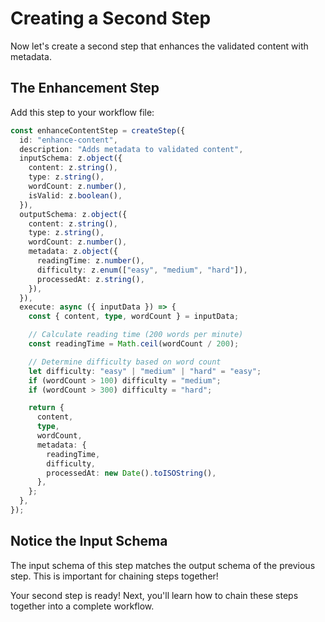 # Creating a Second Step

Now let's create a second step that enhances the validated content with metadata.

## The Enhancement Step

Add this step to your workflow file:

```typescript
const enhanceContentStep = createStep({
  id: "enhance-content",
  description: "Adds metadata to validated content",
  inputSchema: z.object({
    content: z.string(),
    type: z.string(),
    wordCount: z.number(),
    isValid: z.boolean(),
  }),
  outputSchema: z.object({
    content: z.string(),
    type: z.string(),
    wordCount: z.number(),
    metadata: z.object({
      readingTime: z.number(),
      difficulty: z.enum(["easy", "medium", "hard"]),
      processedAt: z.string(),
    }),
  }),
  execute: async ({ inputData }) => {
    const { content, type, wordCount } = inputData;

    // Calculate reading time (200 words per minute)
    const readingTime = Math.ceil(wordCount / 200);

    // Determine difficulty based on word count
    let difficulty: "easy" | "medium" | "hard" = "easy";
    if (wordCount > 100) difficulty = "medium";
    if (wordCount > 300) difficulty = "hard";

    return {
      content,
      type,
      wordCount,
      metadata: {
        readingTime,
        difficulty,
        processedAt: new Date().toISOString(),
      },
    };
  },
});
```

## Notice the Input Schema

The input schema of this step matches the output schema of the previous step. This is important for chaining steps together!

Your second step is ready! Next, you'll learn how to chain these steps together into a complete workflow.
